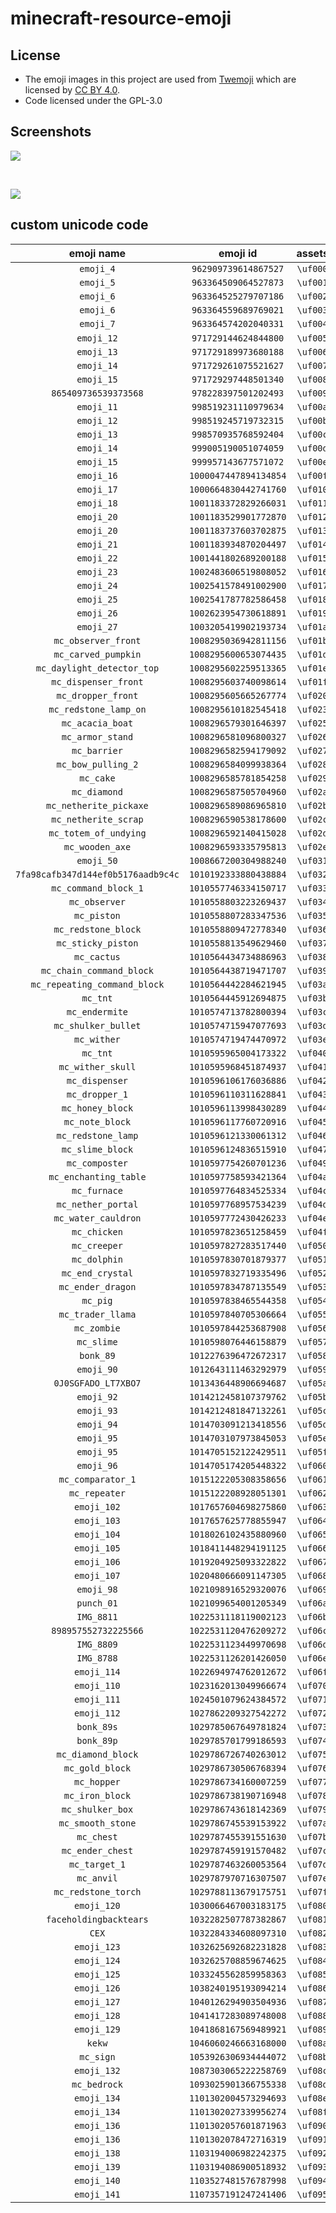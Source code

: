 # minecraft-resource-emoji

## License

* The emoji images in this project are used from [Twemoji](https://twemoji.twitter.com/) which are licensed by [CC BY 4.0](https://creativecommons.org/licenses/by/4.0/).
* Code licensed under the GPL-3.0

## Screenshots

![](https://raw.githubusercontent.com/mc-cloud-town/minecraft-resource-emoji/assets/resources/assets/minecraft/textures/font/discord-emoji.png)

<br />

![](https://raw.githubusercontent.com/mc-cloud-town/minecraft-resource-emoji/assets/resources/assets/minecraft/textures/font/twitter-emoji.png)

## custom unicode code

| emoji name | emoji id | **assets** |  str  |  img  |
| :--------: | :------: | :--------: | :---: | :---: |
|`emoji_4`|`962909739614867527`|`\uf000`|``|![](assets/962909739614867527.png)|
|`emoji_5`|`963364509064527873`|`\uf001`|``|![](assets/963364509064527873.png)|
|`emoji_6`|`963364525279707186`|`\uf002`|``|![](assets/963364525279707186.png)|
|`emoji_6`|`963364559689769021`|`\uf003`|``|![](assets/963364559689769021.png)|
|`emoji_7`|`963364574202040331`|`\uf004`|``|![](assets/963364574202040331.png)|
|`emoji_12`|`971729144624844800`|`\uf005`|``|![](assets/971729144624844800.png)|
|`emoji_13`|`971729189973680188`|`\uf006`|``|![](assets/971729189973680188.png)|
|`emoji_14`|`971729261075521627`|`\uf007`|``|![](assets/971729261075521627.png)|
|`emoji_15`|`971729297448501340`|`\uf008`|``|![](assets/971729297448501340.png)|
|`865409736539373568`|`978228397501202493`|`\uf009`|``|![](assets/978228397501202493.png)|
|`emoji_11`|`998519231110979634`|`\uf00a`|``|![](assets/998519231110979634.png)|
|`emoji_12`|`998519245719732315`|`\uf00b`|``|![](assets/998519245719732315.png)|
|`emoji_13`|`998570935768592404`|`\uf00c`|``|![](assets/998570935768592404.png)|
|`emoji_14`|`999005190051074059`|`\uf00d`|``|![](assets/999005190051074059.png)|
|`emoji_15`|`999957143677571072`|`\uf00e`|``|![](assets/999957143677571072.png)|
|`emoji_16`|`1000047447894134854`|`\uf00f`|``|![](assets/1000047447894134854.png)|
|`emoji_17`|`1000664830442741760`|`\uf010`|``|![](assets/1000664830442741760.png)|
|`emoji_18`|`1001183372829266031`|`\uf011`|``|![](assets/1001183372829266031.png)|
|`emoji_20`|`1001183529901772870`|`\uf012`|``|![](assets/1001183529901772870.png)|
|`emoji_20`|`1001183737603702875`|`\uf013`|``|![](assets/1001183737603702875.png)|
|`emoji_21`|`1001183934870204497`|`\uf014`|``|![](assets/1001183934870204497.png)|
|`emoji_22`|`1001441802689200188`|`\uf015`|``|![](assets/1001441802689200188.png)|
|`emoji_23`|`1002483606519808052`|`\uf016`|``|![](assets/1002483606519808052.png)|
|`emoji_24`|`1002541578491002900`|`\uf017`|``|![](assets/1002541578491002900.png)|
|`emoji_25`|`1002541787782586458`|`\uf018`|``|![](assets/1002541787782586458.png)|
|`emoji_26`|`1002623954730618891`|`\uf019`|``|![](assets/1002623954730618891.png)|
|`emoji_27`|`1003205419902193734`|`\uf01a`|``|![](assets/1003205419902193734.png)|
|`mc_observer_front`|`1008295036942811156`|`\uf01b`|``|![](assets/1008295036942811156.png)|
|`mc_carved_pumpkin`|`1008295600653074435`|`\uf01d`|``|![](assets/1008295600653074435.png)|
|`mc_daylight_detector_top`|`1008295602259513365`|`\uf01e`|``|![](assets/1008295602259513365.png)|
|`mc_dispenser_front`|`1008295603740098614`|`\uf01f`|``|![](assets/1008295603740098614.png)|
|`mc_dropper_front`|`1008295605665267774`|`\uf020`|``|![](assets/1008295605665267774.png)|
|`mc_redstone_lamp_on`|`1008295610182545418`|`\uf023`|``|![](assets/1008295610182545418.png)|
|`mc_acacia_boat`|`1008296579301646397`|`\uf025`|``|![](assets/1008296579301646397.png)|
|`mc_armor_stand`|`1008296581096800327`|`\uf026`|``|![](assets/1008296581096800327.png)|
|`mc_barrier`|`1008296582594179092`|`\uf027`|``|![](assets/1008296582594179092.png)|
|`mc_bow_pulling_2`|`1008296584099938364`|`\uf028`|``|![](assets/1008296584099938364.png)|
|`mc_cake`|`1008296585781854258`|`\uf029`|``|![](assets/1008296585781854258.png)|
|`mc_diamond`|`1008296587505704960`|`\uf02a`|``|![](assets/1008296587505704960.png)|
|`mc_netherite_pickaxe`|`1008296589086965810`|`\uf02b`|``|![](assets/1008296589086965810.png)|
|`mc_netherite_scrap`|`1008296590538178600`|`\uf02c`|``|![](assets/1008296590538178600.png)|
|`mc_totem_of_undying`|`1008296592140415028`|`\uf02d`|``|![](assets/1008296592140415028.png)|
|`mc_wooden_axe`|`1008296593335795813`|`\uf02e`|``|![](assets/1008296593335795813.png)|
|`emoji_50`|`1008667200304988240`|`\uf031`|``|![](assets/1008667200304988240.png)|
|`7fa98cafb347d144ef0b5176aadb9c4c`|`1010192333880438884`|`\uf032`|``|![](assets/1010192333880438884.png)|
|`mc_command_block_1`|`1010557746334150717`|`\uf033`|``|![](assets/1010557746334150717.png)|
|`mc_observer`|`1010558803223269437`|`\uf034`|``|![](assets/1010558803223269437.png)|
|`mc_piston`|`1010558807283347536`|`\uf035`|``|![](assets/1010558807283347536.png)|
|`mc_redstone_block`|`1010558809472778340`|`\uf036`|``|![](assets/1010558809472778340.png)|
|`mc_sticky_piston`|`1010558813549629460`|`\uf037`|``|![](assets/1010558813549629460.png)|
|`mc_cactus`|`1010564434734886963`|`\uf038`|``|![](assets/1010564434734886963.png)|
|`mc_chain_command_block`|`1010564438719471707`|`\uf039`|``|![](assets/1010564438719471707.png)|
|`mc_repeating_command_block`|`1010564442284621945`|`\uf03a`|``|![](assets/1010564442284621945.png)|
|`mc_tnt`|`1010564445912694875`|`\uf03b`|``|![](assets/1010564445912694875.png)|
|`mc_endermite`|`1010574713782800394`|`\uf03c`|``|![](assets/1010574713782800394.png)|
|`mc_shulker_bullet`|`1010574715947077693`|`\uf03d`|``|![](assets/1010574715947077693.png)|
|`mc_wither`|`1010574719474470972`|`\uf03e`|``|![](assets/1010574719474470972.png)|
|`mc_tnt`|`1010595965004173322`|`\uf040`|``|![](assets/1010595965004173322.png)|
|`mc_wither_skull`|`1010595968451874937`|`\uf041`|``|![](assets/1010595968451874937.png)|
|`mc_dispenser`|`1010596106176036886`|`\uf042`|``|![](assets/1010596106176036886.png)|
|`mc_dropper_1`|`1010596110311628841`|`\uf043`|``|![](assets/1010596110311628841.png)|
|`mc_honey_block`|`1010596113998430289`|`\uf044`|``|![](assets/1010596113998430289.png)|
|`mc_note_block`|`1010596117760720916`|`\uf045`|``|![](assets/1010596117760720916.png)|
|`mc_redstone_lamp`|`1010596121330061312`|`\uf046`|``|![](assets/1010596121330061312.png)|
|`mc_slime_block`|`1010596124836515910`|`\uf047`|``|![](assets/1010596124836515910.png)|
|`mc_composter`|`1010597754260701236`|`\uf049`|``|![](assets/1010597754260701236.png)|
|`mc_enchanting_table`|`1010597758593421364`|`\uf04a`|``|![](assets/1010597758593421364.png)|
|`mc_furnace`|`1010597764834525334`|`\uf04c`|``|![](assets/1010597764834525334.png)|
|`mc_nether_portal`|`1010597768957534239`|`\uf04d`|``|![](assets/1010597768957534239.png)|
|`mc_water_cauldron`|`1010597772430426233`|`\uf04e`|``|![](assets/1010597772430426233.png)|
|`mc_chicken`|`1010597823651258459`|`\uf04f`|``|![](assets/1010597823651258459.png)|
|`mc_creeper`|`1010597827283517440`|`\uf050`|``|![](assets/1010597827283517440.png)|
|`mc_dolphin`|`1010597830701879377`|`\uf051`|``|![](assets/1010597830701879377.png)|
|`mc_end_crystal`|`1010597832719335496`|`\uf052`|``|![](assets/1010597832719335496.png)|
|`mc_ender_dragon`|`1010597834787135549`|`\uf053`|``|![](assets/1010597834787135549.png)|
|`mc_pig`|`1010597838465544358`|`\uf054`|``|![](assets/1010597838465544358.png)|
|`mc_trader_llama`|`1010597840705306664`|`\uf055`|``|![](assets/1010597840705306664.png)|
|`mc_zombie`|`1010597844253687908`|`\uf056`|``|![](assets/1010597844253687908.png)|
|`mc_slime`|`1010598076446158879`|`\uf057`|``|![](assets/1010598076446158879.png)|
|`bonk_89`|`1012276396472672317`|`\uf058`|``|![](assets/1012276396472672317.png)|
|`emoji_90`|`1012643111463292979`|`\uf059`|``|![](assets/1012643111463292979.png)|
|`0J0SGFADO_LT7XBO7`|`1013436448906694687`|`\uf05a`|``|![](assets/1013436448906694687.png)|
|`emoji_92`|`1014212458107379762`|`\uf05b`|``|![](assets/1014212458107379762.png)|
|`emoji_93`|`1014212481847132261`|`\uf05c`|``|![](assets/1014212481847132261.png)|
|`emoji_94`|`1014703091213418556`|`\uf05d`|``|![](assets/1014703091213418556.png)|
|`emoji_95`|`1014703107973845053`|`\uf05e`|``|![](assets/1014703107973845053.png)|
|`emoji_95`|`1014705152122429511`|`\uf05f`|``|![](assets/1014705152122429511.png)|
|`emoji_96`|`1014705174205448322`|`\uf060`|``|![](assets/1014705174205448322.png)|
|`mc_comparator_1`|`1015122205308358656`|`\uf061`|``|![](assets/1015122205308358656.png)|
|`mc_repeater`|`1015122208928051301`|`\uf062`|``|![](assets/1015122208928051301.png)|
|`emoji_102`|`1017657604698275860`|`\uf063`|``|![](assets/1017657604698275860.png)|
|`emoji_103`|`1017657625778855947`|`\uf064`|``|![](assets/1017657625778855947.png)|
|`emoji_104`|`1018026102435880960`|`\uf065`|``|![](assets/1018026102435880960.png)|
|`emoji_105`|`1018411448294191125`|`\uf066`|``|![](assets/1018411448294191125.png)|
|`emoji_106`|`1019204925093322822`|`\uf067`|``|![](assets/1019204925093322822.png)|
|`emoji_107`|`1020480666091147305`|`\uf068`|``|![](assets/1020480666091147305.png)|
|`emoji_98`|`1021098916529320076`|`\uf069`|``|![](assets/1021098916529320076.png)|
|`punch_01`|`1021099654001205349`|`\uf06a`|``|![](assets/1021099654001205349.png)|
|`IMG_8811`|`1022531118119002123`|`\uf06b`|``|![](assets/1022531118119002123.png)|
|`898957552732225566`|`1022531120476209272`|`\uf06c`|``|![](assets/1022531120476209272.png)|
|`IMG_8809`|`1022531123449970698`|`\uf06d`|``|![](assets/1022531123449970698.png)|
|`IMG_8788`|`1022531126201426050`|`\uf06e`|``|![](assets/1022531126201426050.png)|
|`emoji_114`|`1022694974762012672`|`\uf06f`|``|![](assets/1022694974762012672.png)|
|`emoji_110`|`1023162013049966674`|`\uf070`|``|![](assets/1023162013049966674.png)|
|`emoji_111`|`1024501079624384572`|`\uf071`|``|![](assets/1024501079624384572.png)|
|`emoji_112`|`1027862209327542272`|`\uf072`|``|![](assets/1027862209327542272.png)|
|`bonk_89s`|`1029785067649781824`|`\uf073`|``|![](assets/1029785067649781824.png)|
|`bonk_89p`|`1029785701799186593`|`\uf074`|``|![](assets/1029785701799186593.png)|
|`mc_diamond_block`|`1029786726740263012`|`\uf075`|``|![](assets/1029786726740263012.png)|
|`mc_gold_block`|`1029786730506768394`|`\uf076`|``|![](assets/1029786730506768394.png)|
|`mc_hopper`|`1029786734160007259`|`\uf077`|``|![](assets/1029786734160007259.png)|
|`mc_iron_block`|`1029786738190716948`|`\uf078`|``|![](assets/1029786738190716948.png)|
|`mc_shulker_box`|`1029786743618142369`|`\uf079`|``|![](assets/1029786743618142369.png)|
|`mc_smooth_stone`|`1029786745539153922`|`\uf07a`|``|![](assets/1029786745539153922.png)|
|`mc_chest`|`1029787455391551630`|`\uf07b`|``|![](assets/1029787455391551630.png)|
|`mc_ender_chest`|`1029787459191570482`|`\uf07c`|``|![](assets/1029787459191570482.png)|
|`mc_target_1`|`1029787463260053564`|`\uf07d`|``|![](assets/1029787463260053564.png)|
|`mc_anvil`|`1029787970716307507`|`\uf07e`|``|![](assets/1029787970716307507.png)|
|`mc_redstone_torch`|`1029788113679175751`|`\uf07f`|``|![](assets/1029788113679175751.png)|
|`emoji_120`|`1030066467003183175`|`\uf080`|``|![](assets/1030066467003183175.png)|
|`faceholdingbacktears`|`1032282507787382867`|`\uf081`|``|![](assets/1032282507787382867.png)|
|`CEX`|`1032284334608097310`|`\uf082`|``|![](assets/1032284334608097310.png)|
|`emoji_123`|`1032625692682231828`|`\uf083`|``|![](assets/1032625692682231828.png)|
|`emoji_124`|`1032625708859674625`|`\uf084`|``|![](assets/1032625708859674625.png)|
|`emoji_125`|`1033245562859958363`|`\uf085`|``|![](assets/1033245562859958363.png)|
|`emoji_126`|`1038240195193094214`|`\uf086`|``|![](assets/1038240195193094214.png)|
|`emoji_127`|`1040126294903504936`|`\uf087`|``|![](assets/1040126294903504936.png)|
|`emoji_128`|`1041417283089748008`|`\uf088`|``|![](assets/1041417283089748008.png)|
|`emoji_129`|`1041868167569489921`|`\uf089`|``|![](assets/1041868167569489921.png)|
|`kekw`|`1046060246663168000`|`\uf08a`|``|![](assets/1046060246663168000.png)|
|`mc_sign`|`1053926306934444072`|`\uf08b`|``|![](assets/1053926306934444072.png)|
|`emoji_132`|`1087303065222258769`|`\uf08c`|``|![](assets/1087303065222258769.png)|
|`mc_bedrock`|`1093025901366755338`|`\uf08d`|``|![](assets/1093025901366755338.png)|
|`emoji_134`|`1101302004573294693`|`\uf08e`|``|![](assets/1101302004573294693.png)|
|`emoji_134`|`1101302027339956274`|`\uf08f`|``|![](assets/1101302027339956274.png)|
|`emoji_136`|`1101302057601871963`|`\uf090`|``|![](assets/1101302057601871963.png)|
|`emoji_136`|`1101302078472716319`|`\uf091`|``|![](assets/1101302078472716319.png)|
|`emoji_138`|`1103194006982242375`|`\uf092`|``|![](assets/1103194006982242375.png)|
|`emoji_139`|`1103194086900518932`|`\uf093`|``|![](assets/1103194086900518932.png)|
|`emoji_140`|`1103527481576787998`|`\uf094`|``|![](assets/1103527481576787998.png)|
|`emoji_141`|`1107357191247241406`|`\uf095`|``|![](assets/1107357191247241406.png)|
